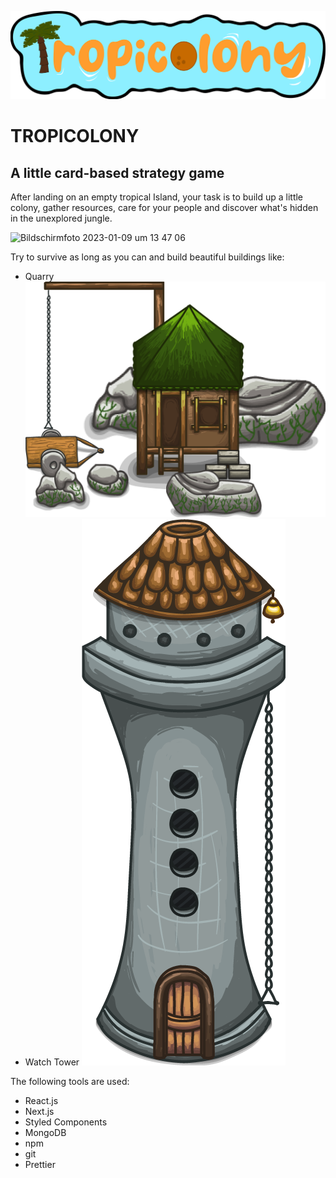 ![Logo](/public/img/Logo.png)
# TROPICOLONY
## A little card-based strategy game 
After landing on an empty tropical Island, your task is to build up a little colony, gather resources, care for your people and discover what's hidden in the unexplored jungle. 


 ![Bildschirmfoto 2023-01-09 um 13 47 06](https://user-images.githubusercontent.com/115007480/211311524-2a1a7c50-8a1e-4d2a-a9bd-81367d553803.png)
 
 Try to survive as long as you can and build beautiful buildings like:
 * Quarry
 ![Quarry](/public/img/quarry.png)
* Watch Tower
![Watch Tower](/public/img/tower.png)

The following tools are used:

* React.js
* Next.js
* Styled Components
* MongoDB
* npm
* git
* Prettier
